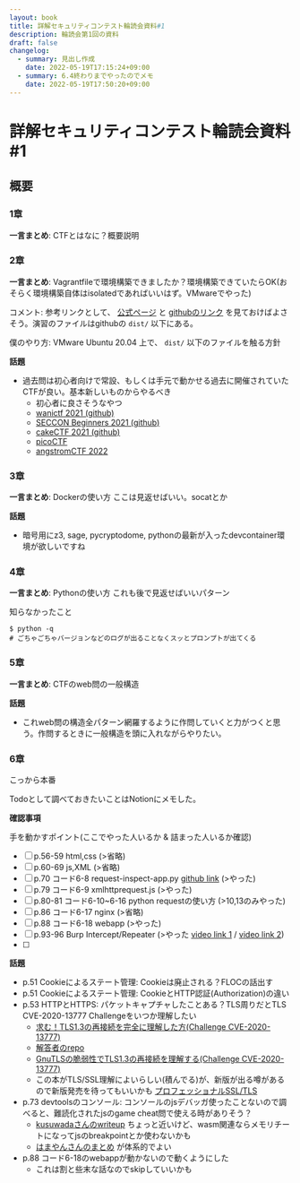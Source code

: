 ```yaml
---
layout: book
title: 詳解セキュリティコンテスト輪読会資料#1
description: 輪読会第1回の資料
draft: false
changelog:
  - summary: 見出し作成
    date: 2022-05-19T17:15:24+09:00
  - summary: 6.4終わりまでやったのでメモ
    date: 2022-05-19T17:50:20+09:00
---
```


# 詳解セキュリティコンテスト輪読会資料#1

## 概要

### 1章

**一言まとめ**: CTFとはなに？概要説明

### 2章

**一言まとめ**: Vagrantfileで環境構築できましたか？環境構築できていたらOK(おそらく環境構築自体はisolatedであればいいはず。VMwareでやった)

コメント: 参考リンクとして、 [公式ページ](https://ctfbook.github.io/2nd/) と [githubのリンク](https://github.com/ctfbook/2nd) を見ておけばよさそう。演習のファイルはgithubの `dist/` 以下にある。

僕のやり方: VMware Ubuntu 20.04 上で、 `dist/` 以下のファイルを触る方針

**話題**

- 過去問は初心者向けで常設、もしくは手元で動かせる過去に開催されていたCTFが良い。基本新しいものからやるべき
  - 初心者に良さそうなやつ
  - [wanictf 2021 (github)](https://github.com/wani-hackase/wanictf2021-writeup)
  - [SECCON Beginners 2021 (github)](https://github.com/SECCON/Beginners_CTF_2021)
  - [cakeCTF 2021 (github)](https://github.com/theoremoon/cakectf-2021-public)
  - [picoCTF](https://picoctf.org/)
  - [angstromCTF 2022](https://2022.angstromctf.com/)

### 3章

**一言まとめ**: Dockerの使い方 ここは見返せばいい。socatとか

**話題**

- 暗号用にz3, sage, pycryptodome, pythonの最新が入ったdevcontainer環境が欲しいですね

### 4章

**一言まとめ**: Pythonの使い方 これも後で見返せばいいパターン

知らなかったこと
 
```shell
$ python -q
# ごちゃごちゃバージョンなどのログが出ることなくスッとプロンプトが出てくる
```

### 5章

**一言まとめ**: CTFのweb問の一般構造

**話題**

- これweb問の構造全パターン網羅するように作問していくと力がつくと思う。作問するときに一般構造を頭に入れながらやりたい。

### 6章

こっから本番

Todoとして調べておきたいことはNotionにメモした。

**確認事項**

手を動かすポイント(ここでやった人いるか & 詰まった人いるか確認)

- [ ] p.56-59 html,css (>省略)
- [ ] p.60-69 js,XML (>省略)
- [ ] p.70 コード6-8 request-inspect-app.py [github link](https://github.com/ctfbook/2nd/blob/main/dist/files/web/02_basics/request-inspect-app.py) (>やった)
- [ ] p.79 コード6-9 xmlhttprequest.js (>やった)
- [ ] p.80-81 コード6-10~6-16 python requestの使い方 (>10,13のみやった)
- [ ] p.86 コード6-17 nginx (>省略)
- [ ] p.88 コード6-18 webapp (>やった)
- [ ] p.93-96 Burp Intercept/Repeater (>やった [video link 1](https://drive.google.com/file/d/1NQvetUmg3WxDFRAVBro6ZTRbi2y6INFL/view?usp=sharing) / [video link 2](https://drive.google.com/file/d/1dkgJUOvK7n3PfpfBgZ4Xoj4A4t9g8heL/view?usp=sharing))
- [ ] 

**話題**

- p.51 Cookieによるステート管理: Cookieは廃止される？FLOCの話出す
- p.51 Cookieによるステート管理: CookieとHTTP認証(Authorization)の違い
- p.53 HTTPとHTTPS: パケットキャプチャしたことある？TLS周りだとTLS CVE-2020-13777 Challengeをいつか理解したい
  - [求む！TLS1.3の再接続を完全に理解した方(Challenge CVE-2020-13777)](https://jovi0608.hatenablog.com/entry/2020/06/13/104905)
  - [解答者のrepo](https://github.com/prprhyt/PoC_TLS1_3_CVE-2020-13777)
  - [GnuTLSの脆弱性でTLS1.3の再接続を理解する(Challenge CVE-2020-13777)](https://jovi0608.hatenablog.com/entry/2020/07/03/131719)
  - この本がTLS/SSL理解によいらしい(積んでる)が、新版が出る噂があるので新版発売を待ってもいいかも [プロフェッショナルSSL/TLS](https://www.lambdanote.com/products/tls)
- p.73 devtoolsのコンソール: コンソールのjsデバッガ使ったことないので調べると、難読化されたjsのgame cheat問で使える時がありそう？
  - [kusuwadaさんのwriteup](https://tech.kusuwada.com/entry/2020/04/05/132308#section1) ちょっと近いけど、wasm関連ならメモリチートになってjsのbreakpointとか使わないかも
  - [はまやんさんのまとめ](https://blog.hamayanhamayan.com/entry/2021/12/22/000156) が体系的でよい
- p.88 コード6-18のwebappが動かないので動くようにした
  - これは割と些末な話なのでskipしていいかも


